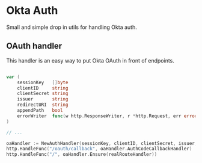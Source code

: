 # Okta Auth

Small and simple drop in utils for handling Okta auth.

## OAuth handler

This handler is an easy way to put Okta OAuth in front of endpoints.

```go

var (
    sessionKey   []byte
    clientID     string
    clientSecret string
    issuer       string
    redirectURI  string
    appendPath   bool
    errorWriter  func(w http.ResponseWriter, r *http.Request, err error, status int)
)

// ...

oaHandler := NewAuthHandler(sessionKey, clientID, clientSecret, issuer, redirectURI, appendPath, errorWriter)
http.HandleFunc("/oauth/callback", oaHandler.AuthCodeCallbackHandler)
http.HandleFunc("/", oaHandler.Ensure(realRouteHandler))
```
